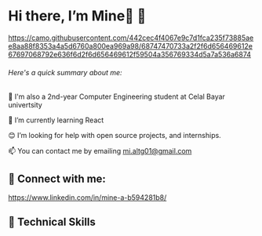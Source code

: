 # Hi there, I’m Mine👋 👋
<a>https://camo.githubusercontent.com/442cec4f4067e9c7d1fca235f73885aee8aa88f8353a4a5d6760a800ea969a98/68747470733a2f2f6d656469612e67697068792e636f6d2f6d656469612f59504a356769334d5a7a536a6874</a>


 ###### Here's a quick summary about me:

🏫 I'm also a 2nd-year Computer Engineering student at Celal Bayar univertsity 

🌱 I’m currently learning React 

😊 I’m looking for help with open source projects, and internships.

📫 You can contact me by emailing mi.altg01@gmail.com


## 🤝 Connect with me:

<a>https://www.linkedin.com/in/mine-a-b594281b8/</a>

## 💼 Technical Skills
